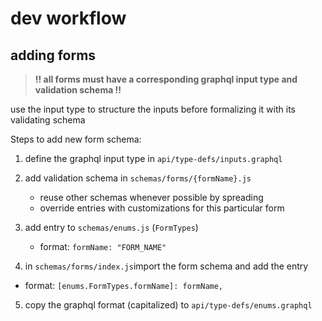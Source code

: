 # dev workflow

## adding forms

> **!! all forms must have a corresponding graphql input type and validation schema !!**

use the input type to structure the inputs before formalizing it with its validating schema

Steps to add new form schema:

1. define the graphql input type in `api/type-defs/inputs.graphql`
2. add validation schema in `schemas/forms/{formName}.js`

   - reuse other schemas whenever possible by spreading
   - override entries with customizations for this particular form

3. add entry to `schemas/enums.js` (`FormTypes`)

   - format: `formName: "FORM_NAME"`

4. in `schemas/forms/index.js`import the form schema and add the entry

- format: `[enums.FormTypes.formName]: formName,`

5. copy the graphql format (capitalized) to `api/type-defs/enums.graphql`

<!-- TODO: add `getFormSchema` tests to ensure all found -->
